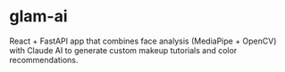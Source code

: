 # glam-ai
React + FastAPI app that combines face analysis (MediaPipe + OpenCV) with Claude AI to generate custom makeup tutorials and color recommendations.
